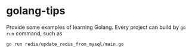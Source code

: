 # golang-tips

Provide some examples of learning Golang. Every project can build by `go run` command, such as
```bash
go run redis/update_redis_from_mysql/main.go
```
